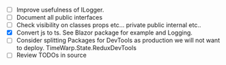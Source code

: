 - [ ] Improve usefulness of ILogger.
- [ ] Document all public interfaces
- [ ] Check visibility on classes props etc... private public internal etc..
- [x] Convert js to ts.  See Blazor package for example and Logging.
- [ ] Consider splitting Packages for DevTools as production we will not want to deploy. TimeWarp.State.ReduxDevTools
- [ ] Review TODOs in source
